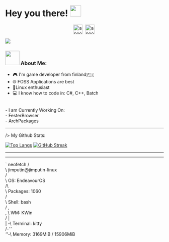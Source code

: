 
# Hey you there! <img src="https://github.com/TheDudeThatCode/TheDudeThatCode/blob/master/Assets/Hi.gif" width="35" />
<p align="center">
<a href="https://twitter.com/contisgameshq" target="blank"><img align="center" src="https://cdn.punchng.com/wp-content/uploads/2023/07/24084806/Twitter-new-logo.jpeg" alt="apoorv__tyagi" height="30" width="30" /></a>&nbsp;
<a href="http://discord.com/users/jimputin" target="blank"><img align="center" src="https://imgs.search.brave.com/aYDbT53L_Y0Q626d5pzeVdz-qwIG7WRuzG7YLTkhwBY/rs:fit:860:0:0/g:ce/aHR0cHM6Ly9jZG4u/bG9nb2pveS5jb20v/d3AtY29udGVudC91/cGxvYWRzLzIwMjEw/NDIyMDk1MDM3L2Rp/c2NvcmQtbWFzY290/LnBuZw" alt="apoorv#4040" height="30" width="30" /></a>&nbsp;
</p>

![](https://camo.githubusercontent.com/992babdffd8c74a1502de375fbdf7e4d54773242/68747470733a2f2f6d656469612e67697068792e636f6d2f6d656469612f53576f536b4e36447854737a71494b4571762f67697068792e676966)

### <img src="https://github.com/TheDudeThatCode/TheDudeThatCode/blob/master/Assets/Developer.gif" width="45" /> About Me:
- 🎮 I'm game developer from finland🇫🇮 
- 🌐 FOSS Applications are best
- 🐧Linux enthusiast
- 💻 I know how to code in: C#, C++, Batch <br>
 <br>
- I am Currently Working On:  <br>
- FesterBrowser  <br>
- ArchPackages  <br>


---
/> My Github Stats:

[![Top Langs](https://github-readme-stats.vercel.app/api/top-langs/?username=Jimputinfn&layout=compact&text_color=daf7dc&bg_color=151515&hide=css,html,php)](https://github.com/anuraghazra/github-readme-stats)
[![GitHub Streak](https://github-readme-streak-stats.herokuapp.com/?user=Jimputinfn&theme=dark)](https://git.io/streak-stats)

<!--START_SECTION:waka-->

<!--END_SECTION:waka-->

---



---

`
neofetch
      /  <br />\          jimputin@jimputin-linux   <br />
     /   <br /> \         OS: EndeavourOS   <br />
    /\   <br />  \       Packages: 1060   <br />
   /     <br />   \       Shell: bash   <br />
  /   ,  <br />,   \       WM: KWin   <br />
 /   |   <br /> |  -\     Terminal: kitty   <br />
/_-''    <br />  ''-_\     Memory: 3169MiB / 15906MiB   <br />

